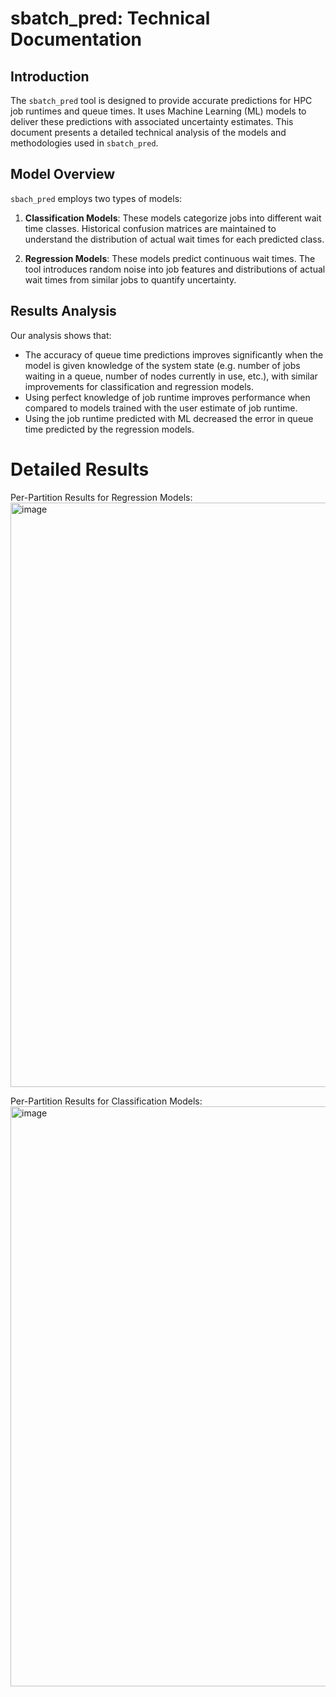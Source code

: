 # sbatch_pred: Technical Documentation

## Introduction

The `sbatch_pred` tool is designed to provide accurate predictions for HPC job runtimes and queue times. It uses Machine Learning (ML) models to deliver these predictions with associated uncertainty estimates. This document presents a detailed technical analysis of the models and methodologies used in `sbatch_pred`.

## Model Overview

`sbach_pred` employs two types of models:

1. **Classification Models**: These models categorize jobs into different wait time classes. Historical confusion matrices are maintained to understand the distribution of actual wait times for each predicted class.

2. **Regression Models**: These models predict continuous wait times. The tool introduces random noise into job features and distributions of actual wait times from similar jobs to quantify uncertainty.

## Results Analysis

Our analysis shows that:

- The accuracy of queue time predictions improves significantly when the model is given knowledge of the system state (e.g. number of jobs waiting in a queue, number of nodes currently in use, etc.),  with similar improvements for classification and regression models.
- Using perfect knowledge of job runtime improves performance when compared to models trained with the user estimate of job runtime.
- Using the job runtime predicted with ML decreased the error in queue time predicted by the regression models.

# Detailed Results
Per-Partition Results for Regression Models:
<img width="935" alt="image" src="https://media.github.nrel.gov/user/2146/files/a165045a-61a0-41de-a7e1-8eb071173686">

Per-Partition Results for Classification Models:
<img width="928" alt="image" src="https://media.github.nrel.gov/user/2146/files/9533e915-dddb-467a-8e64-e79e10f22eaf">
